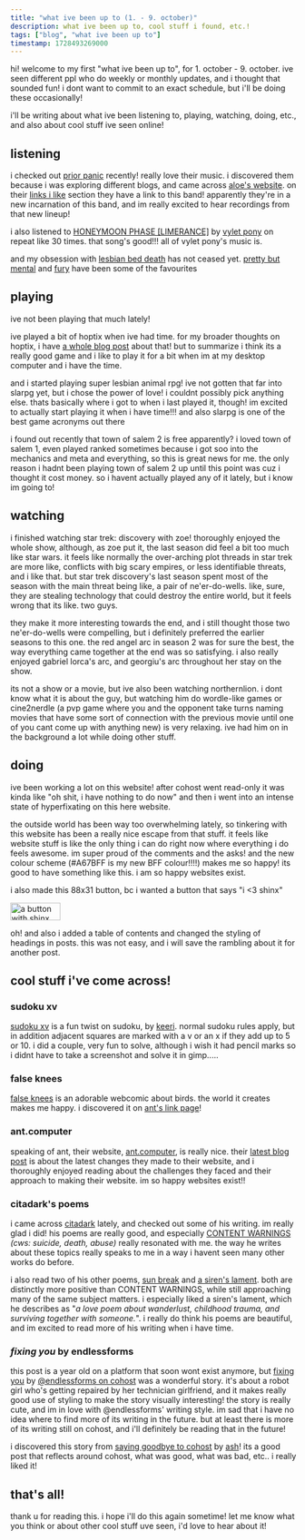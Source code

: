 ```yaml
---
title: "what ive been up to (1. - 9. october)"
description: what ive been up to, cool stuff i found, etc.!
tags: ["blog", "what ive been up to"]
timestamp: 1728493269000
---
```


hi! welcome to my first "what ive been up to", for 1. october - 9. october. ive seen different ppl who do weekly or monthly updates, and i thought that sounded fun! i dont want to commit to an exact schedule, but i'll be doing these occasionally!

i'll be writing about what ive been listening to, playing, watching, doing, etc., and also about cool stuff ive seen online!

## listening
i checked out [prior panic](https://priorpanic.bandcamp.com/music) recently! really love their music. i discovered them because i was exploring different blogs, and came across [aloe's website](https://aloe.gay/). on their [links i like](https://aloe.gay/likelinks/) section they have a link to this band! apparently they're in a new incarnation of this band, and im really excited to hear recordings from that new lineup!

i also listened to [HONEYMOON PHASE \[LIMERANCE\]](https://vyletpony.bandcamp.com/track/honeymoon-phase-limerance) by [vylet pony](https://vyletpony.bandcamp.com/music) on repeat like 30 times. that song's good!!! all of vylet pony's music is.

and my obsession with [lesbian bed death](https://lesbianbeddeathband.bandcamp.com/music) has not ceased yet. [pretty but mental](https://lesbianbeddeathband.bandcamp.com/track/pretty-but-mental-2022-remix-remaster) and [fury](https://lesbianbeddeathband.bandcamp.com/track/fury) have been some of the favourites

## playing
ive not been playing that much lately! 

ive played a bit of hoptix when ive had time. for my broader thoughts on hoptix, i have [a whole blog post](/hoptix) about that! but to summarize i think its a really good game and i like to play it for a bit when im at my desktop computer and i have the time.

and i started playing super lesbian animal rpg! ive not gotten that far into slarpg yet, but i chose the power of love! i couldnt possibly pick anything else. thats basically where i got to when i last played it, though! im excited to actually start playing it when i have time!!! and also slarpg is one of the best game acronyms out there

i found out recently that town of salem 2 is free apparently? i loved town of salem 1, even played ranked sometimes because i got soo into the mechanics and meta and everything, so this is great news for me. the only reason i hadnt been playing town of salem 2 up until this point was cuz i thought it cost money. so i havent actually played any of it lately, but i know im going to!

## watching
i finished watching star trek: discovery with zoe! thoroughly enjoyed the whole show, although, as zoe put it, the last season did feel a bit too much like star wars. it feels like normally the over-arching plot threads in star trek are more like, conflicts with big scary empires, or less identifiable threats, and i like that. but star trek discovery's last season spent most of the season with the main threat being like, a pair of ne'er-do-wells. like, sure, they are stealing technology that could destroy the entire world, but it feels wrong that its like. two guys.

they make it more interesting towards the end, and i still thought those two ne'er-do-wells were compelling, but i definitely preferred the earlier seasons to this one. the red angel arc in season 2 was for sure the best, the way everything came together at the end was so satisfying. i also really enjoyed gabriel lorca's arc, and georgiu's arc throughout her stay on the show.

its not a show or a movie, but ive also been watching northernlion. i dont know what it is about the guy, but watching him do wordle-like games or cine2nerdle (a pvp game where you and the opponent take turns naming movies that have some sort of connection with the previous movie until one of you cant come up with anything new) is very relaxing. ive had him on in the background a lot while doing other stuff.

## doing
ive been working a lot on this website! after cohost went read-only it was kinda like "oh shit, i have nothing to do now" and then i went into an intense state of hyperfixating on this here website. 

the outside world has been way too overwhelming lately, so tinkering with this website has been a really nice escape from that stuff. it feels like website stuff is like the only thing i can do right now where everything i do feels awesome. im super proud of the comments and the asks! and the new colour scheme (#A67BFF is my new BFF colour!!!!) makes me so happy! its good to have something like this. i am so happy websites exist.

i also made this 88x31 button, bc i wanted a button that says "i <3 shinx"

<img
      src="/buttons/other/i-love-shinx.gif"
      alt="a button with shinx on the left, and text that alternates between 'I HEART' and 'SHINX' on the right."
      class="hover:scale-[2] hover:relative w-[88px] h-[31px]"
      style="
        image-rendering: pixelated;
        transition: filter 0.1s linear;
        transition: transform 0.05s linear;
        width: 88px;
        height: 31px;
      "
  />

oh! and also i added a table of contents and changed the styling of headings in posts. this was not easy, and i will save the rambling about it for another post.

## cool stuff i've come across!

### sudoku xv
[sudoku xv](https://keeri.place/sudoku-xv) is a fun twist on sudoku, by [keeri](https://keeri.place/). normal sudoku rules apply, but in addition adjacent squares are marked with a v or an x if they add up to 5 or 10. i did a couple, very fun to solve, although i wish it had pencil marks so i didnt have to take a screenshot and solve it in gimp.....

### false knees
[false knees](https://falseknees.com) is an adorable webcomic about birds. the world it creates makes me happy. i discovered it on [ant's link page](https://ant.computer/links)!

### ant.computer
speaking of ant, their website, [ant.computer](https://ant.computer), is really nice. their [latest blog post](https://ant.computer/posts/2024-10-03-website-thoughts/) is about the latest changes they made to their website, and i thoroughly enjoyed reading about the challenges they faced and their approach to making their website. im so happy websites exist!!

### citadark's poems
i came across [citadark](https://citadark.neocities.org/) lately, and checked out some of his writing. im really glad i did! his poems are really good, and especially [CONTENT WARNINGS](https://citadark.neocities.org/works/contentwarning) *(cws: suicide, death, abuse)* really resonated with me. the way he writes about these topics really speaks to me in a way i havent seen many other works do before.

i also read two of his other poems, [sun break](https://citadark.neocities.org/works/badge) and [a siren's lament](https://citadark.neocities.org/works/sirenslament). both are distinctly more positive than CONTENT WARNINGS, while still approaching many of the same subject matters. i especially liked a siren's lament, which he describes as "*a love poem about wanderlust, childhood trauma, and surviving together with someone.*". i really do think his poems are beautiful, and im excited to read more of his writing when i have time.

### *fixing you* by endlessforms
this post is a year old on a platform that soon wont exist anymore, but [fixing you](https://cohost.org/endlessforms/post/202048-fixing-you) by [@endlessforms on cohost](https://cohost.org/endlessforms) was a wonderful story. it's about a robot girl who's getting repaired by her technician girlfriend, and it makes really good use of styling to make the story visually interesting! the story is really cute, and im in love with @endlessforms' writing style. im sad that i have no idea where to find more of its writing in the future. but at least there is more of its writing still on cohost, and i'll definitely be reading that in the future!

i discovered this story from [saying goodbye to cohost](https://meow.garden/goodbye-cohost/) by [ash](https://meow.garden/)! its a good post that reflects around cohost, what was good, what was bad, etc.. i really liked it!

## that's all!
thank u for reading this. i hope i'll do this again sometime! let me know what you think or about other cool stuff uve seen, i'd love to hear about it!